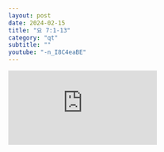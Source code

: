 ```yaml
---
layout: post
date: 2024-02-15
title: "요 7:1-13"
category: "qt"
subtitle: ""
youtube: "-n_I8C4eaBE"
---
```


<div class="youtube margin-large">
    <iframe src="https://www.youtube.com/embed/-n_I8C4eaBE" title="YouTube video player" frameborder="0" allow="accelerometer; autoplay; clipboard-write; encrypted-media; gyroscope; picture-in-picture; web-share" allowfullscreen></iframe>
</div>

